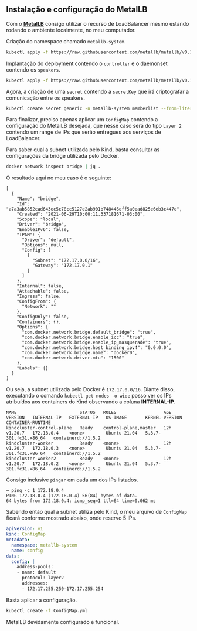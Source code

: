 ## Instalação e configuração do MetalLB

Com o [**MetalLB**](https://metallb.universe.tf/) consigo utilizar o recurso de LoadBalancer mesmo estando rodando o ambiente localmente, no meu computador.

Criação do namespace chamado ```metallb-system```.
```bash
kubectl apply -f https://raw.githubusercontent.com/metallb/metallb/v0.10.2/manifests/namespace.yaml
```

Implantação do deployment contendo o ```controller``` e o daemonset contendo os ```speakers```.
```bash
kubectl apply -f https://raw.githubusercontent.com/metallb/metallb/v0.10.2/manifests/metallb.yaml
```

Agora, a criação de uma ```secret``` contendo a ```secretKey``` que irá criptografar a comunicação entre os speakers.
```bash
kubectl create secret generic -n metallb-system memberlist --from-literal=secretkey="$(openssl rand -base64 128)"
```

Para finalizar, preciso apenas aplicar um ```ConfigMap``` contendo a configuração do MetalLB desejada, que nesse caso será do tipo ```Layer 2``` contendo um range de IPs que serão entregues aos serviços de LoadBalancer.

Para saber qual a subnet utilizada pelo Kind, basta consultar as configurações da bridge utilizada pelo Docker.
```bash
docker network inspect bridge | jq .
```

O resultado aqui no meu caso é o seguinte:

```
[
  {
    "Name": "bridge",
    "Id": "a7a3ab5852cad643ec5c78cc5127e2ab901b748446eff5a0ead825e6eb3c447e",
    "Created": "2021-06-29T10:00:11.337181671-03:00",
    "Scope": "local",
    "Driver": "bridge",
    "EnableIPv6": false,
    "IPAM": {
      "Driver": "default",
      "Options": null,
      "Config": [
        {
          "Subnet": "172.17.0.0/16",
          "Gateway": "172.17.0.1"
        }
      ]
    },
    "Internal": false,
    "Attachable": false,
    "Ingress": false,
    "ConfigFrom": {
      "Network": ""
    },
    "ConfigOnly": false,
    "Containers": {},
    "Options": {
      "com.docker.network.bridge.default_bridge": "true",
      "com.docker.network.bridge.enable_icc": "true",
      "com.docker.network.bridge.enable_ip_masquerade": "true",
      "com.docker.network.bridge.host_binding_ipv4": "0.0.0.0",
      "com.docker.network.bridge.name": "docker0",
      "com.docker.network.driver.mtu": "1500"
    },
    "Labels": {}
  }
]
```

Ou seja, a subnet utilizada pelo Docker é ```172.17.0.0/16```. Diante disso, executando o comando ```kubectl get nodes -o wide``` posso ver os IPs atribuídos aos containers do Kind observando a coluna **INTERNAL-IP**.

```
NAME                        STATUS   ROLES                  AGE   VERSION   INTERNAL-IP   EXTERNAL-IP   OS-IMAGE       KERNEL-VERSION          CONTAINER-RUNTIME
kindcluster-control-plane   Ready    control-plane,master   12h   v1.20.7   172.18.0.4    <none>        Ubuntu 21.04   5.3.7-301.fc31.x86_64   containerd://1.5.2
kindcluster-worker          Ready    <none>                 12h   v1.20.7   172.18.0.3    <none>        Ubuntu 21.04   5.3.7-301.fc31.x86_64   containerd://1.5.2
kindcluster-worker2         Ready    <none>                 12h   v1.20.7   172.18.0.2    <none>        Ubuntu 21.04   5.3.7-301.fc31.x86_64   containerd://1.5.2
```

Consigo inclusive ```pingar``` em cada um dos IPs listados.
```
➜ ping -c 1 172.18.0.4    
PING 172.18.0.4 (172.18.0.4) 56(84) bytes of data.
64 bytes from 172.18.0.4: icmp_seq=1 ttl=64 time=0.062 ms
```

Sabendo então qual a subnet utiliza pelo Kind, o meu arquivo de ```ConfigMap``` ficará conforme mostrado abaixo, onde reservo 5 IPs.
```yaml
apiVersion: v1
kind: ConfigMap
metadata:
  namespace: metallb-system
  name: config
data:
  config: |
    address-pools:
    - name: default
      protocol: layer2
      addresses:
      - 172.17.255.250-172.17.255.254
```

Basta aplicar a configuração.
```bash
kubectl create -f ConfigMap.yml
```

MetalLB devidamente configurado e funcional.
